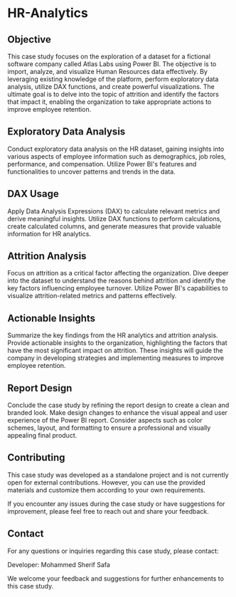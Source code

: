 # HR-Analytics
## Objective
This case study focuses on the exploration of a dataset for a fictional software company called Atlas Labs using Power BI. The objective is to import, analyze, and visualize Human Resources data effectively. By leveraging  existing knowledge of the platform, perform exploratory data analysis, utilize DAX functions, and create powerful visualizations. The ultimate goal is to delve into the topic of attrition and identify the factors that impact it, enabling the organization to take appropriate actions to improve employee retention.

## Exploratory Data Analysis
Conduct exploratory data analysis on the HR dataset, gaining insights into various aspects of employee information such as demographics, job roles, performance, and compensation. Utilize Power BI's features and functionalities to uncover patterns and trends in the data.

## DAX Usage
Apply Data Analysis Expressions (DAX) to calculate relevant metrics and derive meaningful insights. Utilize DAX functions to perform calculations, create calculated columns, and generate measures that provide valuable information for HR analytics.

## Attrition Analysis
Focus on attrition as a critical factor affecting the organization. Dive deeper into the dataset to understand the reasons behind attrition and identify the key factors influencing employee turnover. Utilize Power BI's capabilities to visualize attrition-related metrics and patterns effectively.

## Actionable Insights
Summarize the key findings from the HR analytics and attrition analysis. Provide actionable insights to the organization, highlighting the factors that have the most significant impact on attrition. These insights will guide the company in developing strategies and implementing measures to improve employee retention.

## Report Design
Conclude the case study by refining the report design to create a clean and branded look. Make design changes to enhance the visual appeal and user experience of the Power BI report. Consider aspects such as color schemes, layout, and formatting to ensure a professional and visually appealing final product.

## Contributing
This case study was developed as a standalone project and is not currently open for external contributions. However, you can use the provided materials and customize them according to your own requirements.

If you encounter any issues during the case study or have suggestions for improvement, please feel free to reach out and share your feedback.

## Contact
For any questions or inquiries regarding this case study, please contact:

Developer: Mohammed Sherif Safa

We welcome your feedback and suggestions for further enhancements to this case study.

